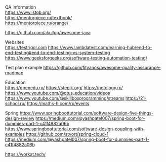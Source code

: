 QA Information  
https://www.istqb.org/  
https://mentorpiece.ru/textbook/  
https://mentorpiece.ru/orange/  

https://github.com/akullpp/awesome-java

Websites  
https://testrigor.com
https://www.lambdatest.com/learning-hub/end-to-end-testing#end-to-end-testing-vs-system-testing
https://www.geeksforgeeks.org/software-testing-automation-testing/

Test plan example
https://github.com/fityanos/awesome-quality-assurance-roadmap

Education  
https://openedu.ru/
https://stepik.org/
https://netology.ru/
https://www.youtube.com/@otus_education/videos
https://www.youtube.com/@skillboxprogramming/streams
https://21-school.ru/
https://maths-h.com/ru/events

Spring
https://www.springboottutorial.com/software-design-five-things-design-review
https://medium.com/@yashpatel007/spring-boot-for-dummies-part-1-c41f4882a06b
https://www.springboottutorial.com/software-design-coupling-with-examples
https://github.com/stvort/spring-cloud-1
https://medium.com/@yashpatel007/spring-boot-for-dummies-part-1-c41f4882a06b

https://workat.tech/

